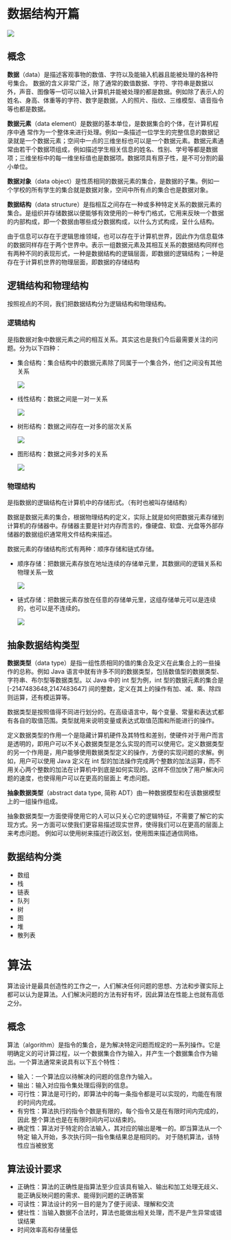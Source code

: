 # 数据结构开篇

![](https://images.pexels.com/photos/163064/play-stone-network-networked-interactive-163064.jpeg?cs=srgb&dl=pexels-163064.jpg&fm=jpg)

## 概念

**数据**（data）是描述客观事物的数值、字符以及能输入机器且能被处理的各种符号集合。  数据的含义非常广泛，除了通常的数值数据、字符、字符串是数据以外，声音、图像等一切可以输入计算机并能被处理的都是数据。例如除了表示人的姓名、身高、体重等的字符、数字是数据，人的照片、指纹、三维模型、语音指令等也都是数据。



**数据元素**（data element）是数据的基本单位，是数据集合的个体，在计算机程序中通 常作为一个整体来进行处理。例如一条描述一位学生的完整信息的数据记录就是一个数据元素；空间中一点的三维坐标也可以是一个数据元素。数据元素通常由若干个数据项组成，例如描述学生相关信息的姓名、性别、学号等都是数据项；三维坐标中的每一维坐标值也是数据项。数据项具有原子性，是不可分割的最小单位。



**数据对象**（data object）是性质相同的数据元素的集合，是数据的子集。例如一个学校的所有学生的集合就是数据对象，空间中所有点的集合也是数据对象。



**数据结构**（data structure）是指相互之间存在一种或多种特定关系的数据元素的集合。是组织并存储数据以便能够有效使用的一种专门格式，它用来反映一个数据的内部构成，即一个数据由哪些成分数据构成，以什么方式构成，呈什么结构。      

由于信息可以存在于逻辑思维领域，也可以存在于计算机世界，因此作为信息载体的数据同样存在于两个世界中。表示一组数据元素及其相互关系的数据结构同样也有两种不同的表现形式，一种是数据结构的逻辑层面，即数据的逻辑结构；一种是存在于计算机世界的物理层面，即数据的存储结构



## 逻辑结构和物理结构

按照视点的不同，我们把数据结构分为逻辑结构和物理结构。

### 逻辑结构

是指数据对象中数据元素之间的相互关系。其实这也是我们今后最需要关注的问题。分为以下四种：

- 集合结构：集合结构中的数据元素除了同属于一个集合外，他们之间没有其他关系

   ![](https://tva1.sinaimg.cn/large/007S8ZIlly1gix1hh13a3j30dy0dw755.jpg) 

- 线性结构：数据之间是一对一关系

   ![](https://tva1.sinaimg.cn/large/007S8ZIlly1gix1hldwtcj30fy080mxc.jpg) 

- 树形结构：数据之间存在一对多的层次关系

   ![](https://tva1.sinaimg.cn/large/007S8ZIlly1gix1hp4ex1j30ik0c20td.jpg) 

- 图形结构：数据之间多对多的关系

   ![](https://tva1.sinaimg.cn/large/007S8ZIlly1gix1hsezzfj30eu0e6gmi.jpg) 

### 物理结构

是指数据的逻辑结构在计算机中的存储形式。（有时也被叫存储结构）

数据是数据元素的集合，根据物理结构的定义，实际上就是如何把数据元素存储到计算机的存储器中。存储器主要是针对内存而言的，像硬盘、软盘、光盘等外部存储器的数据组织通常用文件结构来描述。

数据元素的存储结构形式有两种：顺序存储和链式存储。

- 顺序存储：把数据元素存放在地址连续的存储单元里，其数据间的逻辑关系和物理关系一致

   ![](https://tva1.sinaimg.cn/large/007S8ZIlly1gix1hw6vx7j30j904qjrj.jpg) 

- 链式存储：把数据元素存放在任意的存储单元里，这组存储单元可以是连续的，也可以是不连续的。

   ![](https://tva1.sinaimg.cn/large/007S8ZIlly1gix1i0igvfj30m00i9wfm.jpg) 



## 抽象数据结构类型

**数据类型**（data type）是指一组性质相同的值的集合及定义在此集合上的一些操作的总称。例如 Java 语言中就有许多不同的数据类型，包括数值型的数据类型、字符串、布尔型等数据类型。以 Java 中的 int 型为例，int 型的数据元素的集合是[-2147483648,2147483647]  间的整数，定义在其上的操作有加、减、乘、除四则运算，还有模运算等。  

数据类型是按照值得不同进行划分的。在高级语言中，每个变量、常量和表达式都有各自的取值范围。类型就用来说明变量或表达式取值范围和所能进行的操作。

定义数据类型的作用一个是隐藏计算机硬件及其特性和差别，使硬件对于用户而言是透明的，即用户可以不关心数据类型是怎么实现的而可以使用它。定义数据类型的另一个作用是，用户能够使用数据类型定义的操作，方便的实现问题的求解。例如，用户可以使用 Java  定义在 int 型的加法操作完成两个整数的加法运算，而不用关心两个整数的加法在计算机中到底是如何实现的。这样不但加快了用户解决问题的速度，也使得用户可以在更高的层面上  考虑问题。  

**抽象数据类型**（abstract data type, 简称 ADT）由一种数据模型和在该数据模型上的一组操作组成。  

抽象数据类型一方面使得使用它的人可以只关心它的逻辑特征，不需要了解它的实现方式。另一方面可以使我们更容易描述现实世界，使得我们可以在更高的层面上来考虑问题。 例如可以使用树来描述行政区划，使用图来描述通信网络。  

 

## 数据结构分类

- 数组
- 栈
- 链表
- 队列
- 树
- 图
- 堆
- 散列表



# 算法

算法设计是最具创造性的工作之一，人们解决任何问题的思想、方法和步骤实际上都可以认为是算法。人们解决问题的方法有好有坏，因此算法在性能上也就有高低之分。

## 概念

算法（algorithm）是指令的集合，是为解决特定问题而规定的一系列操作。它是明确定义的可计算过程，以一个数据集合作为输入，并产生一个数据集合作为输出。一个算法通常来说具有以下五个特性：  

- 输入：一个算法应以待解决的问题的信息作为输入。  
- 输出：输入对应指令集处理后得到的信息。  
- 可行性：算法是可行的，即算法中的每一条指令都是可以实现的，均能在有限的时间内完成。  
- 有穷性：算法执行的指令个数是有限的，每个指令又是在有限时间内完成的，因此 整个算法也是在有限时间内可以结束的。  
- 确定性：算法对于特定的合法输入，其对应的输出是唯一的。即当算法从一个特定  输入开始，多次执行同一指令集结果总是相同的。  对于随机算法，该特性应当被放宽



## 算法设计要求

- 正确性：算法的正确性是指算法至少应该具有输入、输出和加工处理无歧义、能正确反映问题的需求、能得到问题的正确答案
- 可读性：算法设计的另一目的是为了便于阅读、理解和交流
- 健壮性：当输入数据不合法时，算法也能做出相关处理，而不是产生异常或错误结果
- 时间效率高和存储量低